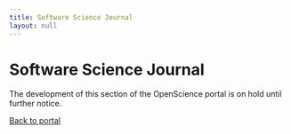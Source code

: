 ```yaml
---
title: Software Science Journal
layout: null
---
```


# Software Science Journal

The development of this section of the OpenScience portal is on hold until further notice.

[Back to portal](/)
